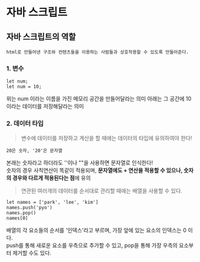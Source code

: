 # 자바 스크립트

## 자바 스크립트의 역할

    html로 만들어낸 구조와 컨텐츠들을 이용하는 사람들과 상호작용할 수 있도록 만들어준다.

### 1. 변수

    let num;
    let num = 10;

위는 num 이라는 이름을 가진 메모리 공간을 만들어달라는 의미
아래는 그 공간에 10 이라는 데이터를 저장해달라는 의미


### 2. 데이터 타입
> 변수에 데이터를 저장하고 계산을 할 때에는 데이터의 타입에 유의하여야 한다!

    20은 숫자, '20'은 문자열

본래는 숫자라고 하더라도 ''이나 ""을 사용하면 문자열로 인식한다! <br>
숫자의 경우 사칙연산이 똑같이 적용되며, <strong>문자열에도 + 연산을 적용할 수 있으나, 숫자의 경우와 다르게 적용된다는 점</strong>에 유의


> 연관된 여러개의 데이터를 순서대로 관리할 때에는 배열을 사용할 수 있다.

    let names = ['park', 'lee', 'kim']
    names.push('pyo')
    names.pop()
    names[0]

배열의 각 요소들의 순서를 '인덱스'라고 부르며, 가장 앞에 있는 요소의 인덱스는 0 이다.<br>
push를 통해 새로운 요소를 우측으로 추가할 수 있고, pop을 통해 가장 우측의 요소부터 제거할 수도 있다.